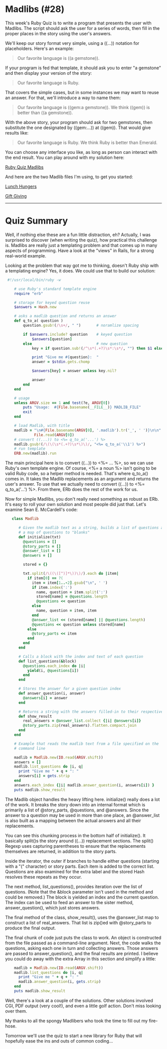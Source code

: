 # Madlibs (#28)

This week's Ruby Quiz is to write a program that presents the user with Madlibs. The script should ask the user for a series of words, then fill in the proper places in the story using the user's answers.

We'll keep our story format very simple, using a ((...)) notation for placeholders. Here's an example:

>  Our favorite language is ((a gemstone)).

If your program is fed that template, it should ask you to enter "a gemstone" and then display your version of the story:

> Our favorite language is Ruby.

That covers the simple cases, but in some instances we may want to reuse an answer. For that, we'll introduce a way to name them:

>  Our favorite language is ((gem:a gemstone)).  We think ((gem)) is better than ((a gemstone)).

With the above story, your program should ask for two gemstones, then substitute the one designated by ((gem:...)) at ((gem)). That would give results like:

> Our favorite language is Ruby.  We think Ruby is better than Emerald.

You can choose any interface you like, as long as person can interact with the end result. You can play around with my solution here:

[Ruby Quiz Madlibs](http://rubyquiz.com/cgi-bin/madlib.cgi)

And here are the two Madlib files I'm using, to get you started:

[Lunch Hungers](http://rubyquiz.com/madlibs/Lunch_Hungers.madlib)

[Gift Giving](http://rubyquiz.com/madlibs/Gift_Giving.madlib)

------

# Quiz Summary

Well, if nothing else these are a fun little distraction, eh? Actually, I was surprised to discover (when writing the quiz), how practical this challenge is. Madlibs are really just a templating problem and that comes up in many aspects of programming. Have a look at the "views" in Rails, for a strong real-world example.

Looking at the problem that way got me to thinking, doesn't Ruby ship with a templating engine? Yes, it does. We could use that to build our solution:

```ruby
 #!/usr/local/bin/ruby -w

    # use Ruby's standard template engine
    require "erb"

    # storage for keyed question reuse
    $answers = Hash.new

    # asks a madlib question and returns an answer
    def q_to_a( question )
        question.gsub!(/\s+/, " ")       # noramlize spacing

        if $answers.include? question    # keyed question
            $answers[question]
        else                             # new question
            key = if question.sub!(/^\s*(.+?)\s*:\s*/, "") then $1 else nil end

            print "Give me #{question}:  "
            answer = $stdin.gets.chomp

            $answers[key] = answer unless key.nil?

            answer
        end
    end

    # usage
    unless ARGV.size == 1 and test(?e, ARGV[0])
        puts "Usage:  #{File.basename(__FILE__)} MADLIB_FILE"
        exit
    end

    # load Madlib, with title
    madlib = "\n#{File.basename(ARGV[0], '.madlib').tr('_', ' ')}\n\n" +
             File.read(ARGV[0])
    # convert ((...)) to <%= q_to_a('...') %>
    madlib.gsub!(/\(\(\s*(.+?)\s*\)\)/, "<%= q_to_a('\\1') %>")
    # run template
    ERB.new(madlib).run
```

The main principal here is to convert ((...)) to <%= ... %>, so we can use Ruby's own template engine. Of course, <%= a noun %> isn't going to be valid Ruby code, so a helper method is needed. That's where q_to_a() comes in. It takes the Madlib replacements as an argument and returns the user's answer. To use that we actually need to convert ((...)) to <%= q_to_a('...') %>. From there, ERb does the rest of the work for us.

Now for simple Madlibs, you don't really need something as robust as ERb. It's easy to roll your own solution and most people did just that. Let's examine Sean E. McCardell's code:

```ruby
   class Madlib

      # Given the madlib text as a string, builds a list of questions and
      # a map of questions to "blanks"
      def initialize(txt)
        @questions = []
        @story_parts = []
        @answer_list = []
        @answers = []

        stored = {}

        txt.split(/\((\([^)]*\))\)/).each do |item|
          if item[0] == ?(
            item = item[1..-2].gsub("\n", ' ')
            if item.index(':')
              name, question = item.split(':')
              stored[name] = @questions.length
              @questions << question
            else
              name, question = item, item
            end
            @answer_list << (stored[name] || @questions.length)
            @questions << question unless stored[name]
          else
            @story_parts << item
          end
        end
      end

      # Calls a block with the index and text of each question
      def list_questions(&block)
        @questions.each_index do |i|
          yield(i, @questions[i])
        end
      end

      # Stores the answer for a given question index
      def answer_question(i, answer)
        @answers[i] = answer
      end

      # Returns a string with the answers filled-in to their respective blanks
      def show_result
        real_answers = @answer_list.collect {|i| @answers[i]}
        @story_parts.zip(real_answers).flatten.compact.join
      end
    end

    # Example that reads the madlib text from a file specified on the
    # command line

    madlib = Madlib.new(IO.read(ARGV.shift))
    answers = []
    madlib.list_questions do |i, q|
      print "Give me " + q + ": "
      answers[i] = gets.strip
    end
    answers.each_index {|i| madlib.answer_question(i, answers[i]) }
    puts madlib.show_result

```

The Madlib object handles the heavy lifting here. initialize() really does a lot of the work. It breaks the story down into an internal format which is primarily a list of @story_parts, @questions, and @answers. Since the answer to a question may be used in more than one place, an @answer_list is also built as a mapping between the actual answers and all their replacements.

You can see this chunking process in the bottom half of initialize(). It basically split()s the story around ((...)) replacement sections. The split() Regexp uses capturing parentheses to ensure that the replacements themselves are returned, in addition to the story parts.

Inside the iterator, the outer if branches to handle either questions (starting with a "(" character) or story parts. Each item is added to the correct list. Questions are also examined for the extra label and the stored Hash resolves these repeats as they occur.

The next method, list_questions(), provides iteration over the list of questions. (Note that the &block parameter isn't used in the method and could be removed.) The block is yielded an index and the current question. The index can be used to feed an answer to the sister method, answer_question(), which just stores answers.

The final method of the class, show_result(), uses the @answer_list map to construct a list of real_answers. That list is zip()ed with @story_parts to produce the final output.

The final chunk of code just puts the class to work. An object is constructed from the file passed as a command-line argument. Next, the code walks the questions, asking each one in turn and collecting answers. Those answers are passed to answer_question(), and the final results are printed. I believe you could do away with the extra Array in this section and simplify a little:

```ruby
    madlib = Madlib.new(IO.read(ARGV.shift))
    madlib.list_questions do |i, q|
      print "Give me " + q + ": "
      madlib.answer_question(i, gets.strip)
    end
    puts madlib.show_result
```

Well, there's a look at a couple of the solutions. Other solutions involved CGI, PDF output (very cool!), and even a little golf action. Don't miss looking over them.

My thanks to all the spongy Madlibers who took the time to fill out my fire-hose.

Tomorrow we'll use the quiz to start a new library for Ruby that will hopefully ease the ins and outs of common coding...